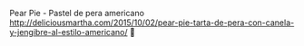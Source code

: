 Pear Pie - Pastel de pera americano	http://deliciousmartha.com/2015/10/02/pear-pie-tarta-de-pera-con-canela-y-jengibre-al-estilo-americano/	
਍